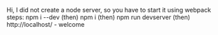 
Hi, I did not create a node server, so you have to start it using webpack
steps:
npm i --dev (then)
npm i (then)
npm run devserver (then)
http://localhost/ - welcome